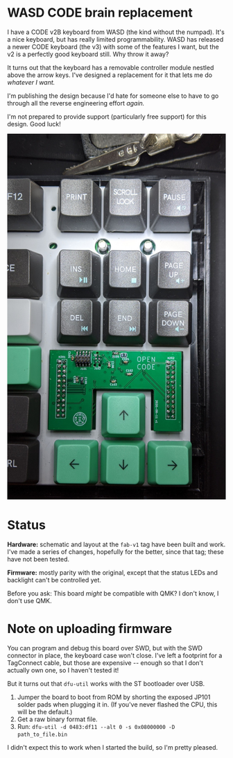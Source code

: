 # WASD CODE brain replacement

I have a CODE v2B keyboard from WASD (the kind without the numpad). It's a nice
keyboard, but has really limited programmability. WASD has released a newer CODE
keyboard (the v3) with some of the features I want, but the v2 is a perfectly
good keyboard still. Why throw it away?

It turns out that the keyboard has a removable controller module nestled above
the arrow keys. I've designed a replacement for it that lets me do _whatever I
want._

I'm publishing the design because I'd hate for someone else to have to go
through all the reverse engineering effort _again._

I'm not prepared to provide support (particularly free support) for this design.
Good luck!

![Picture of the v1 board installed in my keyboard](v1.jpg)

# Status

**Hardware:** schematic and layout at the `fab-v1` tag have been built and work.
I've made a series of changes, hopefully for the better, since that tag; these
have not been tested.

**Firmware:** mostly parity with the original, except that the status LEDs and
backlight can't be controlled yet.

Before you ask: This board _might_ be compatible with QMK? I don't know, I don't
use QMK.

# Note on uploading firmware

You can program and debug this board over SWD, but with the SWD connector in
place, the keyboard case won't close. I've left a footprint for a TagConnect
cable, but those are expensive -- enough so that I don't actually own one, so I
haven't tested it!

But it turns out that `dfu-util` works with the ST bootloader over USB.

1. Jumper the board to boot from ROM by shorting the exposed JP101 solder pads
   when plugging it in. (If you've never flashed the CPU, this will be the
   default.)
2. Get a raw binary format file.
3. Run: `dfu-util -d 0483:df11 --alt 0 -s 0x08000000 -D path_to_file.bin`

I didn't expect this to work when I started the build, so I'm pretty pleased.

